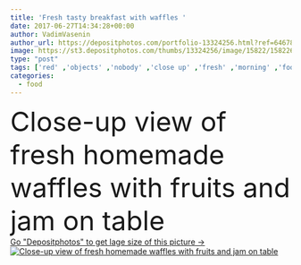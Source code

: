 ```yaml
---
title: 'Fresh tasty breakfast with waffles '
date: 2017-06-27T14:34:28+00:00
author: VadimVasenin
author_url: https://depositphotos.com/portfolio-13324256.html?ref=64678756
image: https://st3.depositphotos.com/thumbs/13324256/image/15822/158226110/api_thumb_450.jpg?forcejpeg=true
type: "post"
tags: ['red' ,'objects' ,'nobody' ,'close up' ,'fresh' ,'morning' ,'food' ,'gastronomy' ,'pastry' ,'tasty' ,'delicious' ,'sweet' ,'homemade' ,'yummy' ,'meal' ,'breakfast' ,'dessert' ,'snack' ,'eating' ,'freshness' ,'nutrition' ,'eat' ,'gourmet' ,'traditional' ,'prepared' ,'cooked' ,'jam' ,'fruits' ,'mealtime' ,'plates' ,'crunchy' ,'crispy' ,'waffles' ,'Ready To Eat' ,'table top' ]
categories: 
  - food
---
```

<div aling="center">
            <font size="60"> Close-up view of fresh homemade waffles with fruits and jam on table</font>   
</div>
<div>
    <a href='https://st3.depositphotos.com/thumbs/13324256/image/15822/158226110/api_thumb_450.jpg?forcejpeg=true?ref=64678756' target=_blank > Go "Depositphotos" to get lage size of this picture ->
        <img href='https://st3.depositphotos.com/thumbs/13324256/image/15822/158226110/api_thumb_450.jpg?forcejpeg=true?ref=64678756' src='https://st3.depositphotos.com/13324256/15822/i/950/depositphotos_158226110-stock-photo-fresh-tasty-breakfast-with-waffles.jpg?forcejpeg=true' alt='Close-up view of fresh homemade waffles with fruits and jam on table' >
    </a>
</div>
